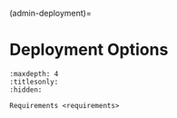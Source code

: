 (admin-deployment)=
# Deployment Options


```{toctree}
:maxdepth: 4
:titlesonly:
:hidden:

Requirements <requirements>
```
